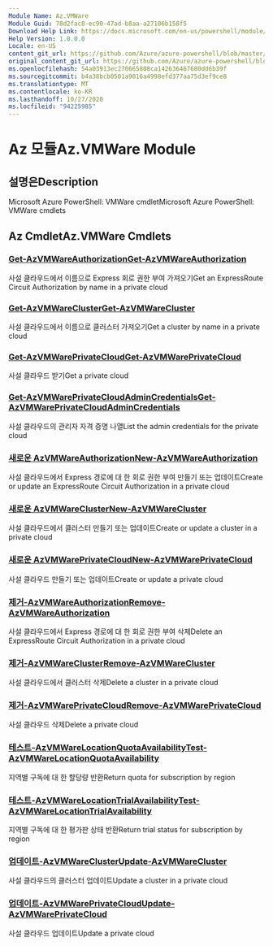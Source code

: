 ```yaml
---
Module Name: Az.VMWare
Module Guid: 78d2fac8-ec90-47ad-b8aa-a27106b158f5
Download Help Link: https://docs.microsoft.com/en-us/powershell/module/az.vmware
Help Version: 1.0.0.0
Locale: en-US
content_git_url: https://github.com/Azure/azure-powershell/blob/master/src/VMWare/help/Az.VMWare.md
original_content_git_url: https://github.com/Azure/azure-powershell/blob/master/src/VMWare/help/Az.VMWare.md
ms.openlocfilehash: 54a03913ec270665808ca142636467680dd6b39f
ms.sourcegitcommit: b4a38bcb0501a9016a4998efd377aa75d3ef9ce8
ms.translationtype: MT
ms.contentlocale: ko-KR
ms.lasthandoff: 10/27/2020
ms.locfileid: "94225985"
---
```

# <span data-ttu-id="753e7-101">Az 모듈</span><span class="sxs-lookup"><span data-stu-id="753e7-101">Az.VMWare Module</span></span>
## <span data-ttu-id="753e7-102">설명은</span><span class="sxs-lookup"><span data-stu-id="753e7-102">Description</span></span>
<span data-ttu-id="753e7-103">Microsoft Azure PowerShell: VMWare cmdlet</span><span class="sxs-lookup"><span data-stu-id="753e7-103">Microsoft Azure PowerShell: VMWare cmdlets</span></span>

## <span data-ttu-id="753e7-104">Az Cmdlet</span><span class="sxs-lookup"><span data-stu-id="753e7-104">Az.VMWare Cmdlets</span></span>
### [<span data-ttu-id="753e7-105">Get-AzVMWareAuthorization</span><span class="sxs-lookup"><span data-stu-id="753e7-105">Get-AzVMWareAuthorization</span></span>](Get-AzVMWareAuthorization.md)
<span data-ttu-id="753e7-106">사설 클라우드에서 이름으로 Express 회로 권한 부여 가져오기</span><span class="sxs-lookup"><span data-stu-id="753e7-106">Get an ExpressRoute Circuit Authorization by name in a private cloud</span></span>

### [<span data-ttu-id="753e7-107">Get-AzVMWareCluster</span><span class="sxs-lookup"><span data-stu-id="753e7-107">Get-AzVMWareCluster</span></span>](Get-AzVMWareCluster.md)
<span data-ttu-id="753e7-108">사설 클라우드에서 이름으로 클러스터 가져오기</span><span class="sxs-lookup"><span data-stu-id="753e7-108">Get a cluster by name in a private cloud</span></span>

### [<span data-ttu-id="753e7-109">Get-AzVMWarePrivateCloud</span><span class="sxs-lookup"><span data-stu-id="753e7-109">Get-AzVMWarePrivateCloud</span></span>](Get-AzVMWarePrivateCloud.md)
<span data-ttu-id="753e7-110">사설 클라우드 받기</span><span class="sxs-lookup"><span data-stu-id="753e7-110">Get a private cloud</span></span>

### [<span data-ttu-id="753e7-111">Get-AzVMWarePrivateCloudAdminCredentials</span><span class="sxs-lookup"><span data-stu-id="753e7-111">Get-AzVMWarePrivateCloudAdminCredentials</span></span>](Get-AzVMWarePrivateCloudAdminCredentials.md)
<span data-ttu-id="753e7-112">사설 클라우드의 관리자 자격 증명 나열</span><span class="sxs-lookup"><span data-stu-id="753e7-112">List the admin credentials for the private cloud</span></span>

### [<span data-ttu-id="753e7-113">새로운 AzVMWareAuthorization</span><span class="sxs-lookup"><span data-stu-id="753e7-113">New-AzVMWareAuthorization</span></span>](New-AzVMWareAuthorization.md)
<span data-ttu-id="753e7-114">사설 클라우드에서 Express 경로에 대 한 회로 권한 부여 만들기 또는 업데이트</span><span class="sxs-lookup"><span data-stu-id="753e7-114">Create or update an ExpressRoute Circuit Authorization in a private cloud</span></span>

### [<span data-ttu-id="753e7-115">새로운 AzVMWareCluster</span><span class="sxs-lookup"><span data-stu-id="753e7-115">New-AzVMWareCluster</span></span>](New-AzVMWareCluster.md)
<span data-ttu-id="753e7-116">사설 클라우드에서 클러스터 만들기 또는 업데이트</span><span class="sxs-lookup"><span data-stu-id="753e7-116">Create or update a cluster in a private cloud</span></span>

### [<span data-ttu-id="753e7-117">새로운 AzVMWarePrivateCloud</span><span class="sxs-lookup"><span data-stu-id="753e7-117">New-AzVMWarePrivateCloud</span></span>](New-AzVMWarePrivateCloud.md)
<span data-ttu-id="753e7-118">사설 클라우드 만들기 또는 업데이트</span><span class="sxs-lookup"><span data-stu-id="753e7-118">Create or update a private cloud</span></span>

### [<span data-ttu-id="753e7-119">제거-AzVMWareAuthorization</span><span class="sxs-lookup"><span data-stu-id="753e7-119">Remove-AzVMWareAuthorization</span></span>](Remove-AzVMWareAuthorization.md)
<span data-ttu-id="753e7-120">사설 클라우드에서 Express 경로에 대 한 회로 권한 부여 삭제</span><span class="sxs-lookup"><span data-stu-id="753e7-120">Delete an ExpressRoute Circuit Authorization in a private cloud</span></span>

### [<span data-ttu-id="753e7-121">제거-AzVMWareCluster</span><span class="sxs-lookup"><span data-stu-id="753e7-121">Remove-AzVMWareCluster</span></span>](Remove-AzVMWareCluster.md)
<span data-ttu-id="753e7-122">사설 클라우드에서 클러스터 삭제</span><span class="sxs-lookup"><span data-stu-id="753e7-122">Delete a cluster in a private cloud</span></span>

### [<span data-ttu-id="753e7-123">제거-AzVMWarePrivateCloud</span><span class="sxs-lookup"><span data-stu-id="753e7-123">Remove-AzVMWarePrivateCloud</span></span>](Remove-AzVMWarePrivateCloud.md)
<span data-ttu-id="753e7-124">사설 클라우드 삭제</span><span class="sxs-lookup"><span data-stu-id="753e7-124">Delete a private cloud</span></span>

### [<span data-ttu-id="753e7-125">테스트-AzVMWareLocationQuotaAvailability</span><span class="sxs-lookup"><span data-stu-id="753e7-125">Test-AzVMWareLocationQuotaAvailability</span></span>](Test-AzVMWareLocationQuotaAvailability.md)
<span data-ttu-id="753e7-126">지역별 구독에 대 한 할당량 반환</span><span class="sxs-lookup"><span data-stu-id="753e7-126">Return quota for subscription by region</span></span>

### [<span data-ttu-id="753e7-127">테스트-AzVMWareLocationTrialAvailability</span><span class="sxs-lookup"><span data-stu-id="753e7-127">Test-AzVMWareLocationTrialAvailability</span></span>](Test-AzVMWareLocationTrialAvailability.md)
<span data-ttu-id="753e7-128">지역별 구독에 대 한 평가판 상태 반환</span><span class="sxs-lookup"><span data-stu-id="753e7-128">Return trial status for subscription by region</span></span>

### [<span data-ttu-id="753e7-129">업데이트-AzVMWareCluster</span><span class="sxs-lookup"><span data-stu-id="753e7-129">Update-AzVMWareCluster</span></span>](Update-AzVMWareCluster.md)
<span data-ttu-id="753e7-130">사설 클라우드의 클러스터 업데이트</span><span class="sxs-lookup"><span data-stu-id="753e7-130">Update a cluster in a private cloud</span></span>

### [<span data-ttu-id="753e7-131">업데이트-AzVMWarePrivateCloud</span><span class="sxs-lookup"><span data-stu-id="753e7-131">Update-AzVMWarePrivateCloud</span></span>](Update-AzVMWarePrivateCloud.md)
<span data-ttu-id="753e7-132">사설 클라우드 업데이트</span><span class="sxs-lookup"><span data-stu-id="753e7-132">Update a private cloud</span></span>

